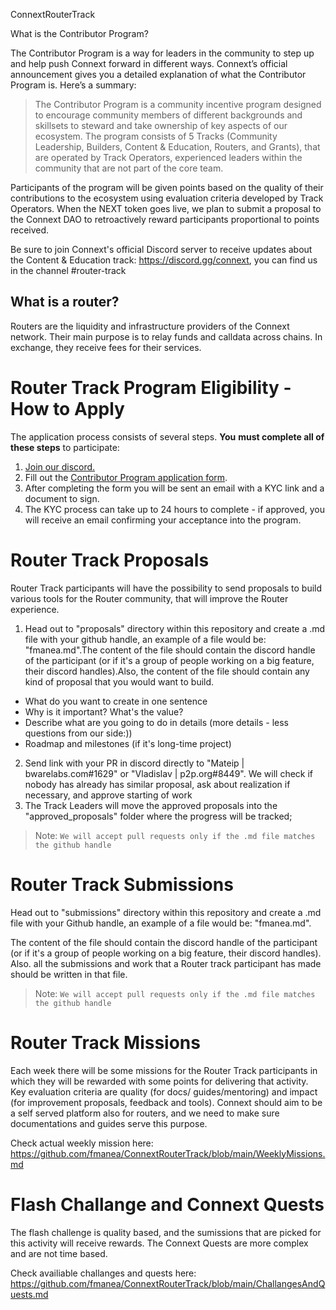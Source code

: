 ConnextRouterTrack


 What is the Contributor Program?



The Contributor Program is a way for leaders in the community to step up and help push Connext forward in different ways. Connext’s official announcement gives you a detailed explanation of what the Contributor Program is. Here’s a summary:
> The Contributor Program is a community incentive program designed to encourage community members of different backgrounds and skillsets to steward and take ownership of key aspects of our ecosystem. The program consists of 5 Tracks (Community Leadership, Builders, Content & Education, Routers, and Grants), that are operated by Track Operators, experienced leaders within the community that are not part of the core team.

Participants of the program will be given points based on the quality of their contributions to the ecosystem using evaluation criteria developed by Track Operators. When the NEXT token goes live, we plan to submit a proposal to the Connext DAO to retroactively reward participants proportional to points received.

Be sure to join Connext's official Discord server to receive updates about the Content & Education track: https://discord.gg/connext, you can find us in the channel #router-track

## What is a router?

Routers are the liquidity and infrastructure providers of the Connext network. Their main purpose is to relay funds and calldata across chains. In exchange, they receive fees for their services.

# Router Track Program Eligibility - How to Apply

The application process consists of several steps. **You** **must complete all of these steps** to participate:

1. [Join our discord.](https://discord.gg/connext)
2. Fill out the [Contributor Program application form](https://form.typeform.com/to/tSBsjYxh).
3. After completing the form you will be sent an email with a KYC link and a document to sign.
4. The KYC process can take up to 24 hours to complete - if approved, you will receive an email confirming your acceptance into the program.

# Router Track Proposals

Router Track participants will have the possibility to send proposals to build various tools for the Router community, that will improve the Router experience. 

1. Head out to "proposals" directory within this repository and create a .md file with your github handle, an example of a file would be: "fmanea.md".The content of the file should contain the discord handle of the participant (or if it's a group of people working on a big feature, their discord handles).Also, the content of the file should contain any kind of proposal that you would want to build.
- What do you want to create in one sentence
- Why is it important? What's the value?
- Describe what are you going to do in details (more details - less questions from our side:))
- Roadmap and milestones (if it's long-time project)
2. Send link with your PR in discord directly to "Mateip | bwarelabs.com#1629" or "Vladislav | p2p.org#8449". We will check if nobody has already has similar proposal, ask about realization if necessary, and approve starting of work
3. The Track Leaders will move the approved proposals into the "approved_proposals" folder where the progress will be tracked;

> Note: `We will accept pull requests only if the .md file matches the github handle`

# Router Track Submissions

Head out to "submissions" directory within this repository and create a .md file with your Github handle, an example of a file would be: "fmanea.md". 

The content of the file should contain the discord handle of the participant (or if it's a group of people working on a big feature, their discord handles).
Also. all the submissions and work that a Router track participant has made should be written in that file.

> Note: `We will accept pull requests only if the .md file matches the github handle`

# Router Track Missions

Each week there will be some missions for the Router Track participants in which they will be rewarded with some points for delivering that activity. Key evaluation criteria are quality (for docs/ guides/mentoring) and impact (for improvement proposals,  feedback and tools). Connext should aim to be a self served platform also for routers, and we need to make sure documentations and guides serve this purpose.

Check actual weekly mission here: https://github.com/fmanea/ConnextRouterTrack/blob/main/WeeklyMissions.md

# Flash Challange and Connext Quests 

The flash challenge is quality based, and the sumissions that are picked for this activity will receive rewards.
The Connext Quests are more complex and are not time based.

Check availiable challanges and quests here: https://github.com/fmanea/ConnextRouterTrack/blob/main/ChallangesAndQuests.md
